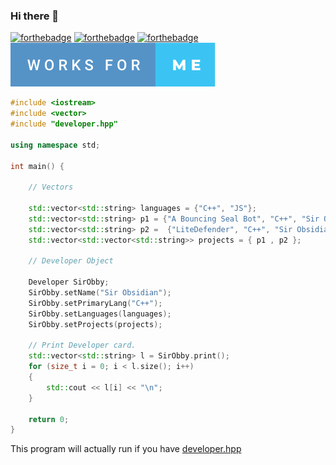 ### Hi there 👋
[![forthebadge](https://forthebadge.com/images/badges/powered-by-netflix.svg)](https://forthebadge.com) [![forthebadge](https://forthebadge.com/images/badges/60-percent-of-the-time-works-every-time.svg)](https://forthebadge.com) [![forthebadge](https://raw.githubusercontent.com/SirObby/SirObby/main/balance-0%E2%82%AC.svg)](https://forthebadge.com) [![forthebadge](https://raw.githubusercontent.com/SirObby/SirObby/main/works-for-me.svg)](https://forthebadge.com) 
```cpp
#include <iostream>
#include <vector>
#include "developer.hpp"

using namespace std;

int main() {

    // Vectors

    std::vector<std::string> languages = {"C++", "JS"};
    std::vector<std::string> p1 = {"A Bouncing Seal Bot", "C++", "Sir Obsidian"};
    std::vector<std::string> p2 =  {"LiteDefender", "C++", "Sir Obsidian"};
    std::vector<std::vector<std::string>> projects = { p1 , p2 };

    // Developer Object

    Developer SirObby;
    SirObby.setName("Sir Obsidian");
    SirObby.setPrimaryLang("C++");
    SirObby.setLanguages(languages);
    SirObby.setProjects(projects);

    // Print Developer card.
    std::vector<std::string> l = SirObby.print();
    for (size_t i = 0; i < l.size(); i++)
    {
        std::cout << l[i] << "\n";
    }
    
    return 0;
}
```
This program will actually run if you have [developer.hpp](https://github.com/SirObby/SirObby/blob/main/developer.hpp)
